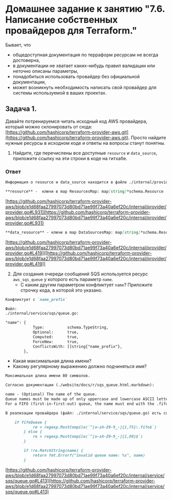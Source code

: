 # Домашнее задание к занятию "7.6. Написание собственных провайдеров для Terraform."

Бывает, что 
* общедоступная документация по терраформ ресурсам не всегда достоверна,
* в документации не хватает каких-нибудь правил валидации или неточно описаны параметры,
* понадобиться использовать провайдер без официальной документации,
* может возникнуть необходимость написать свой провайдер для системы используемой в ваших проектах.   

## Задача 1. 
Давайте потренируемся читать исходный код AWS провайдера, который можно склонировать от сюда: 
[https://github.com/hashicorp/terraform-provider-aws.git](https://github.com/hashicorp/terraform-provider-aws.git).
Просто найдите нужные ресурсы в исходном коде и ответы на вопросы станут понятны.  


1. Найдите, где перечислены все доступные `resource` и `data_source`, приложите ссылку на эти строки в коде на 
гитхабе.   

### Ответ

```markdown
Информация о resource и data_source находится в файле ./internal/provider/provider.go

**resource** -  ключи в map ResourcesMap: map[string]*schema.Resource
```
[https://github.com/hashicorp/terraform-provider-aws/blob/e1d68faa27997073d80bd71ae99f73a40a6ef20c/internal/provider/provider.go#L931](https://github.com/hashicorp/terraform-provider-aws/blob/e1d68faa27997073d80bd71ae99f73a40a6ef20c/internal/provider/provider.go#L931)

```markdown
**data_resource** - ключи в map DataSourcesMap: map[string]*schema.Resource
```
[https://github.com/hashicorp/terraform-provider-aws/blob/e1d68faa27997073d80bd71ae99f73a40a6ef20c/internal/provider/provider.go#L419]([https://github.com/hashicorp/terraform-provider-aws/blob/e1d68faa27997073d80bd71ae99f73a40a6ef20c/internal/provider/provider.go#L419])


2. Для создания очереди сообщений SQS используется ресурс `aws_sqs_queue` у которого есть параметр `name`. 
    * С каким другим параметром конфликтует `name`? Приложите строчку кода, в которой это указано.
   

```markdown
Конфликтует с `name_prefix`

Файл:
./internal/service/sqs/queue.go:

"name": {
			Type:          schema.TypeString,
			Optional:      true,
			Computed:      true,
			ForceNew:      true,
			ConflictsWith: []string{"name_prefix"},
		},

```
 * Какая максимальная длина имени? 
 * Какому регулярному выражению должно подчиняться имя? 


```markdown
Максимальная длина имени 80 символов.

Согласно документации (./website/docs/r/sqs_queue.html.markdown):

name - (Optional) The name of the queue. 
Queue names must be made up of only uppercase and lowercase ASCII letters, numbers, underscores, and hyphens, and must be between 1 and 80 characters long. 
For a FIFO (first-in-first-out) queue, the name must end with the .fifo suffix. 

В реализации провайдера (файл: ./internal/service/sqs/queue.go) есть соответствующая проверка:

	if fifoQueue {
			re = regexp.MustCompile(`^[a-zA-Z0-9_-]{1,75}\.fifo$`)
		} else {
			re = regexp.MustCompile(`^[a-zA-Z0-9_-]{1,80}$`)
		}

		if !re.MatchString(name) {
			return fmt.Errorf("invalid queue name: %s", name)
		}
```
[https://github.com/hashicorp/terraform-provider-aws/blob/e1d68faa27997073d80bd71ae99f73a40a6ef20c/internal/service/sqs/queue.go#L413](https://github.com/hashicorp/terraform-provider-aws/blob/e1d68faa27997073d80bd71ae99f73a40a6ef20c/internal/service/sqs/queue.go#L413)
